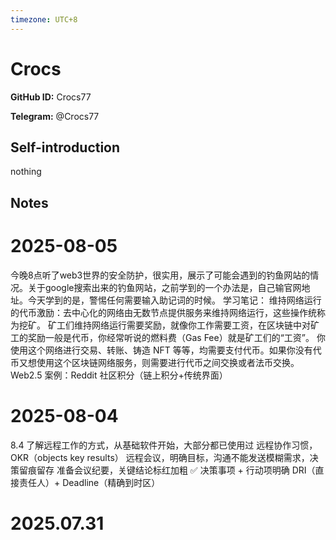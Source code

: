 ```yaml
---
timezone: UTC+8
---
```


# Crocs

**GitHub ID:** Crocs77

**Telegram:** @Crocs77

## Self-introduction

nothing

## Notes

<!-- Content_START -->
# 2025-08-05

今晚8点听了web3世界的安全防护，很实用，展示了可能会遇到的钓鱼网站的情况。关于google搜索出来的钓鱼网站，之前学到的一个办法是，自己输官网地址。今天学到的是，警惕任何需要输入助记词的时候。
学习笔记：
维持网络运行的代币激励：去中心化的网络由无数节点提供服务来维持网络运行，这些操作统称为挖矿。
矿工们维持网络运行需要奖励，就像你工作需要工资，在区块链中对矿工的奖励一般是代币，你经常听说的燃料费（Gas Fee）就是矿工们的“工资”。 你使用这个网络进行交易、转账、铸造 NFT 等等，均需要支付代币。如果你没有代币又想使用这个区块链网络服务，则需要进行代币之间交换或者法币交换。
Web2.5 案例：Reddit 社区积分（链上积分+传统界面）

# 2025-08-04

8.4
了解远程工作的方式，从基础软件开始，大部分都已使用过
远程协作习惯，OKR（objects key results）
远程会议，明确目标，沟通不能发送模糊需求，决策留痕留存
准备会议纪要，关键结论标红加粗
✅ 决策事项 + 行动项明确 DRI（直接责任人）+ Deadline（精确到时区）


# 2025.07.31


<!-- Content_END -->
